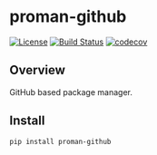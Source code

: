 # proman-github

[![License](https://img.shields.io/badge/License-Apache%202.0-blue.svg)](https://spdx.org/licenses/MPL-2.0)
[![Build Status](https://travis-ci.org/kuwv/proman-github.svg?branch=master)](https://travis-ci.org/kuwv/proman-github)
[![codecov](https://codecov.io/gh/kuwv/proman-github/branch/master/graph/badge.svg)](https://codecov.io/gh/kuwv/proman-github)

## Overview

GitHub based package manager.

## Install

`pip install proman-github`
